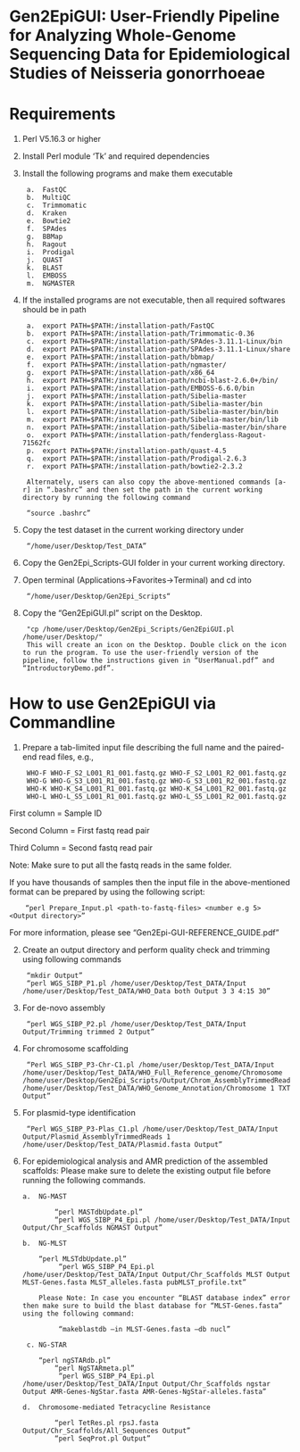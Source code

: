 # Gen2EpiGUI: User-Friendly Pipeline for Analyzing Whole-Genome Sequencing Data for Epidemiological Studies of Neisseria gonorrhoeae

# Requirements

1. Perl V5.16.3 or higher

2. Install Perl module ‘Tk’ and required dependencies

3. Install the following programs and make them executable

        a.	FastQC
        b.	MultiQC
        c.	Trimmomatic
        d.	Kraken
        e.	Bowtie2
        f.	SPAdes
        g.	BBMap
        h.	Ragout
        i.	Prodigal
        j.	QUAST
        k.	BLAST
        l.	EMBOSS
        m.	NGMASTER
        
4. If the installed programs are not executable, then all required softwares should be in path

        a.	export PATH=$PATH:/installation-path/FastQC
        b.	export PATH=$PATH:/installation-path/Trimmomatic-0.36
        c.	export PATH=$PATH:/installation-path/SPAdes-3.11.1-Linux/bin
        d.	export PATH=$PATH:/installation-path/SPAdes-3.11.1-Linux/share
        e.	export PATH=$PATH:/installation-path/bbmap/
        f.	export PATH=$PATH:/installation-path/ngmaster/
        g.	export PATH=$PATH:/installation-path/x86_64
        h.	export PATH=$PATH:/installation-path/ncbi-blast-2.6.0+/bin/
        i.	export PATH=$PATH:/installation-path/EMBOSS-6.6.0/bin
        j.	export PATH=$PATH:/installation-path/Sibelia-master
        k.	export PATH=$PATH:/installation-path/Sibelia-master/bin
        l.	export PATH=$PATH:/installation-path/Sibelia-master/bin/bin
        m.	export PATH=$PATH:/installation-path/Sibelia-master/bin/lib
        n.	export PATH=$PATH:/installation-path/Sibelia-master/bin/share
        o.	export PATH=$PATH:/installation-path/fenderglass-Ragout-71562fc
        p.	export PATH=$PATH:/installation-path/quast-4.5
        q.	export PATH=$PATH:/installation-path/Prodigal-2.6.3
        r.	export PATH=$PATH:/installation-path/bowtie2-2.3.2

        Alternately, users can also copy the above-mentioned commands [a-r] in “.bashrc” and then set the path in the current working directory by running the following command 

        “source .bashrc” 
        
5. Copy the test dataset in the current working directory under   

        “/home/user/Desktop/Test_DATA”
6. Copy the Gen2Epi_Scripts-GUI folder in your current working directory.

7. Open terminal (Applications->Favorites->Terminal) and cd into

        “/home/user/Desktop/Gen2Epi_Scripts“
        
8. Copy the “Gen2EpiGUI.pl” script on the Desktop.

        "cp /home/user/Desktop/Gen2Epi_Scripts/Gen2EpiGUI.pl /home/user/Desktop/"
        This will create an icon on the Desktop. Double click on the icon to run the program. To use the user-friendly version of the pipeline, follow the instructions given in “UserManual.pdf” and “IntroductoryDemo.pdf”.    

# How to use Gen2EpiGUI via Commandline

1. Prepare a tab-limited input file describing the full name and the paired-end read files, e.g.,

        WHO-F WHO-F_S2_L001_R1_001.fastq.gz WHO-F_S2_L001_R2_001.fastq.gz
        WHO-G WHO-G_S3_L001_R1_001.fastq.gz WHO-G_S3_L001_R2_001.fastq.gz
        WHO-K WHO-K_S4_L001_R1_001.fastq.gz WHO-K_S4_L001_R2_001.fastq.gz
        WHO-L WHO-L_S5_L001_R1_001.fastq.gz WHO-L_S5_L001_R2_001.fastq.gz
        
First column = Sample ID

Second Column = First fastq read pair

Third Column = Second fastq read pair

Note: Make sure to put all the fastq reads in the same folder.

If you have thousands of samples then the input file in the above-mentioned format can be prepared by using the following script:      

        “perl Prepare_Input.pl <path-to-fastq-files> <number e.g 5> <Output directory>”

For more information, please see “Gen2Epi-GUI-REFERENCE_GUIDE.pdf”

2. Create an output directory and perform quality check and trimming using following commands

        “mkdir Output” 
        “perl WGS_SIBP_P1.pl /home/user/Desktop/Test_DATA/Input /home/user/Desktop/Test_DATA/WHO_Data both Output 3 3 4:15 30”
        
3. For de-novo assembly    

        “perl WGS_SIBP_P2.pl /home/user/Desktop/Test_DATA/Input Output/Trimming trimmed 2 Output”
        
4. For chromosome scaffolding

        “Perl WGS_SIBP_P3-Chr-C1.pl /home/user/Desktop/Test_DATA/Input /home/user/Desktop/Test_DATA/WHO_Full_Reference_genome/Chromosome /home/user/Desktop/Gen2Epi_Scripts/Output/Chrom_AssemblyTrimmedReads /home/user/Desktop/Test_DATA/WHO_Genome_Annotation/Chromosome 1 TXT Output”

5. For plasmid-type identification

        “Perl WGS_SIBP_P3-Plas_C1.pl /home/user/Desktop/Test_DATA/Input Output/Plasmid_AssemblyTrimmedReads 1 /home/user/Desktop/Test_DATA/Plasmid.fasta Output”
        
6.  For epidemiological analysis and AMR prediction of the assembled scaffolds: Please make sure to delete the existing output file before running the following commands.

        a.	NG-MAST
        
                “perl MASTdbUpdate.pl”
                “perl WGS_SIBP_P4_Epi.pl /home/user/Desktop/Test_DATA/Input Output/Chr_Scaffolds NGMAST Output”
	
        b.	NG-MLST
 
 	        “perl MLSTdbUpdate.pl”
                 “perl WGS_SIBP_P4_Epi.pl /home/user/Desktop/Test_DATA/Input Output/Chr_Scaffolds MLST Output MLST-Genes.fasta MLST_alleles.fasta pubMLST_profile.txt”
	
	        Please Note: In case you encounter “BLAST database index” error then make sure to build the blast database for “MLST-Genes.fasta” using the following command:
	
                 “makeblastdb –in MLST-Genes.fasta –db nucl”
	
         c.	NG-STAR	
 
 	        “perl ngSTARdb.pl”
                “perl NgSTARmeta.pl”
                 “perl WGS_SIBP_P4_Epi.pl /home/user/Desktop/Test_DATA/Input Output/Chr_Scaffolds ngstar Output AMR-Genes-NgStar.fasta AMR-Genes-NgStar-alleles.fasta”	
	
        d.	Chromosome-mediated Tetracycline Resistance	

                “perl TetRes.pl rpsJ.fasta Output/Chr_Scaffolds/All_Sequences Output”
                “perl SeqProt.pl Output”




